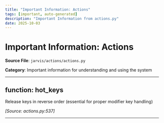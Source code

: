 ```yaml
---
title: "Important Information: Actions"
tags: [important, auto-generated]
description: "Important Information from actions.py"
date: 2025-10-03
---
```


# Important Information: Actions

**Source File**: `jarvis/actions/actions.py`

**Category**: Important information for understanding and using the system

---

## function: hot_keys

<a id="function:-hot_keys-1"></a>

Release keys in reverse order (essential for proper modifier key handling)

*[Source: actions.py:537]*

---
